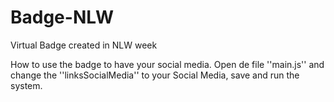 # Badge-NLW
Virtual Badge created in NLW week

How to use the badge to have your social media. Open de file ''main.js'' and change the ''linksSocialMedia'' to your Social Media, save and run the system.
